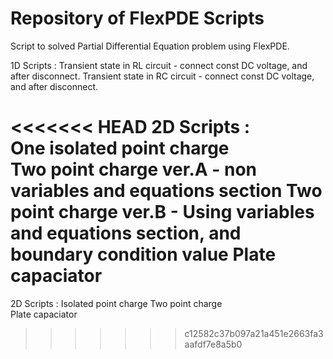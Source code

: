 # Repository of FlexPDE Scripts

Script to solved Partial Differential Equation problem using FlexPDE.

1D Scripts :
	Transient state in RL circuit - connect const DC voltage, and after disconnect.
	Transient state in RC circuit - connect const DC voltage, and after disconnect.

<<<<<<< HEAD
2D Scripts :</br>
	One isolated point charge</br>
	Two point charge ver.A - non variables and equations section
	Two point charge ver.B - Using variables and equations section, and boundary condition value
	Plate capaciator</br>
=======
2D Scripts :
	Isolated point charge
	Two point charge</br>
	Plate capaciator
>>>>>>> c12582c37b097a21a451e2663fa3aafdf7e8a5b0
